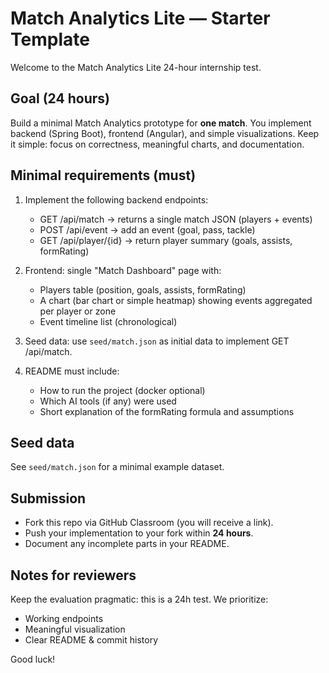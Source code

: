 # Match Analytics Lite — Starter Template

Welcome to the Match Analytics Lite 24-hour internship test.

## Goal (24 hours)
Build a minimal Match Analytics prototype for **one match**.
You implement backend (Spring Boot), frontend (Angular), and simple visualizations.
Keep it simple: focus on correctness, meaningful charts, and documentation.

## Minimal requirements (must)
1. Implement the following backend endpoints:
   - GET /api/match  → returns a single match JSON (players + events)
   - POST /api/event → add an event (goal, pass, tackle)
   - GET /api/player/{id} → return player summary (goals, assists, formRating)

2. Frontend: single "Match Dashboard" page with:
   - Players table (position, goals, assists, formRating)
   - A chart (bar chart or simple heatmap) showing events aggregated per player or zone
   - Event timeline list (chronological)

3. Seed data: use `seed/match.json` as initial data to implement GET /api/match.

4. README must include:
   - How to run the project (docker optional)
   - Which AI tools (if any) were used
   - Short explanation of the formRating formula and assumptions

## Seed data
See `seed/match.json` for a minimal example dataset.

## Submission
- Fork this repo via GitHub Classroom (you will receive a link).
- Push your implementation to your fork within **24 hours**.
- Document any incomplete parts in your README.

## Notes for reviewers
Keep the evaluation pragmatic: this is a 24h test. We prioritize:
- Working endpoints
- Meaningful visualization
- Clear README & commit history

Good luck!
